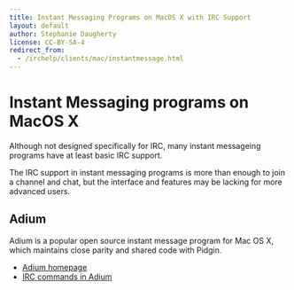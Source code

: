 ```yaml
---
title: Instant Messaging Programs on MacOS X with IRC Support
layout: default
author: Stephanie Daugherty
license: CC-BY-SA-4
redirect_from:
  - /irchelp/clients/mac/instantmessage.html
---
```


# Instant Messaging programs on MacOS X

Although not designed specifically for IRC, many instant messageing programs
have at least basic IRC support.

The IRC support in instant messaging programs is more than enough to join a
channel and chat, but the interface and features may be lacking for more
advanced users.

## Adium

Adium is a popular open source instant message program for Mac OS X, which
maintains close parity and shared code with Pidgin.

* [Adium homepage](http://adium.im)
* [IRC commands in Adium](http://adium.im/help/pgs/ServiceInformation-IRCSupport.html)
